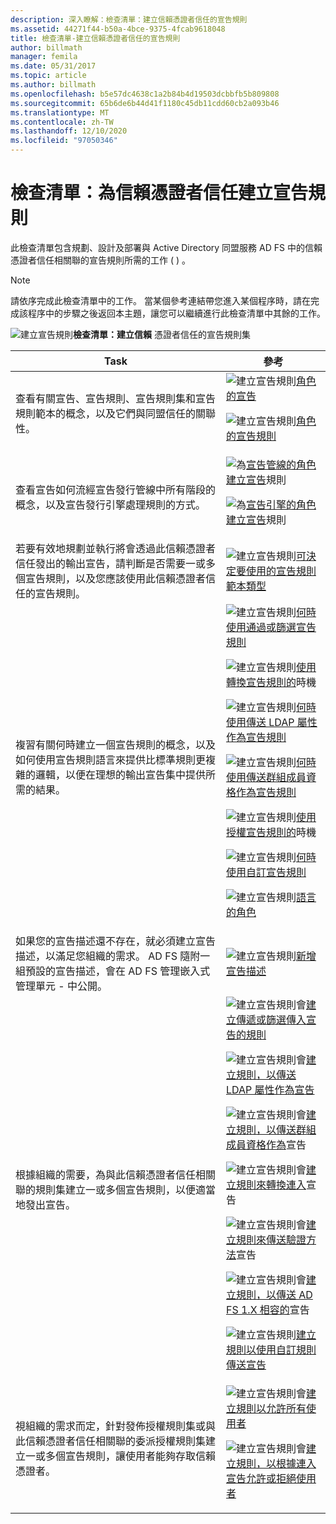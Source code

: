 ```yaml
---
description: 深入瞭解：檢查清單：建立信賴憑證者信任的宣告規則
ms.assetid: 44271f44-b50a-4bce-9375-4fcab9618048
title: 檢查清單-建立信賴憑證者信任的宣告規則
author: billmath
manager: femila
ms.date: 05/31/2017
ms.topic: article
ms.author: billmath
ms.openlocfilehash: b5e57dc4638c1a2b84b4d19503dcbbfb5b809808
ms.sourcegitcommit: 65b6de6b44d41f1180c45db11cdd60cb2a093b46
ms.translationtype: MT
ms.contentlocale: zh-TW
ms.lasthandoff: 12/10/2020
ms.locfileid: "97050346"
---
```

# <a name="checklist-creating-claim-rules-for-a-relying-party-trust"></a>檢查清單：為信賴憑證者信任建立宣告規則

此檢查清單包含規劃、設計及部署與 Active Directory 同盟服務 AD FS 中的信賴憑證者信任相關聯的宣告規則所需的工作 \( \) 。

> [!NOTE]
> 請依序完成此檢查清單中的工作。 當某個參考連結帶您進入某個程序時，請在完成該程序中的步驟之後返回本主題，讓您可以繼續進行此檢查清單中其餘的工作。

![建立宣告規則](media/2b05dce3-938f-4168-9b8f-1f4398cbdb9b.gif)**檢查清單：建立信賴** 憑證者信任的宣告規則集

|Task|參考|
|--------|-------------|
|查看有關宣告、宣告規則、宣告規則集和宣告規則範本的概念，以及它們與同盟信任的關聯性。|![建立宣告規則](media/faa393df-4856-4431-9eda-4f4e5be72a90.gif)[角色的宣告](../../ad-fs/technical-reference/The-Role-of-Claims.md)<p>![建立宣告規則](media/faa393df-4856-4431-9eda-4f4e5be72a90.gif)[角色的宣告規則](../../ad-fs/technical-reference/The-Role-of-Claim-Rules.md)|
|查看宣告如何流經宣告發行管線中所有階段的概念，以及宣告發行引擎處理規則的方式。|![為](media/faa393df-4856-4431-9eda-4f4e5be72a90.gif)[宣告管線的角色建立宣告](../../ad-fs/technical-reference/The-Role-of-the-Claims-Pipeline.md)規則<p>![為](media/faa393df-4856-4431-9eda-4f4e5be72a90.gif)[宣告引擎的角色建立宣告](../../ad-fs/technical-reference/The-Role-of-the-Claims-Engine.md)規則|
|若要有效地規劃並執行將會透過此信賴憑證者信任發出的輸出宣告，請判斷是否需要一或多個宣告規則，以及您應該使用此信賴憑證者信任的宣告規則。|![建立宣告規則](media/faa393df-4856-4431-9eda-4f4e5be72a90.gif)[可決定要使用的宣告規則範本類型](../../ad-fs/technical-reference/Determine-the-Type-of-Claim-Rule-Template-to-Use.md)|
|複習有關何時建立一個宣告規則的概念，以及如何使用宣告規則語言來提供比標準規則更複雜的邏輯，以便在理想的輸出宣告集中提供所需的結果。|![建立宣告規則](media/faa393df-4856-4431-9eda-4f4e5be72a90.gif)[何時使用通過或篩選宣告規則](../../ad-fs/technical-reference/When-to-Use-a-Pass-Through-or-Filter-Claim-Rule.md)<p>![建立宣告規則](media/faa393df-4856-4431-9eda-4f4e5be72a90.gif)[使用轉換宣告規則的](../../ad-fs/technical-reference/When-to-Use-a-Transform-Claim-Rule.md)時機<p>![建立宣告規則](media/faa393df-4856-4431-9eda-4f4e5be72a90.gif)[何時使用傳送 LDAP 屬性作為宣告規則](../../ad-fs/technical-reference/When-to-Use-a-Send-LDAP-Attributes-as-Claims-Rule.md)<p>![建立宣告規則](media/faa393df-4856-4431-9eda-4f4e5be72a90.gif)[何時使用傳送群組成員資格作為宣告規則](../../ad-fs/technical-reference/When-to-Use-a-Send-Group-Membership-as-a-Claim-Rule.md)<p>![建立宣告規則](media/faa393df-4856-4431-9eda-4f4e5be72a90.gif)[使用授權宣告規則的](../../ad-fs/technical-reference/When-to-Use-an-Authorization-Claim-Rule.md)時機<p>![建立宣告規則](media/faa393df-4856-4431-9eda-4f4e5be72a90.gif)[何時使用自訂宣告規則](../../ad-fs/technical-reference/When-to-Use-a-Custom-Claim-Rule.md)<p>![建立宣告規則](media/faa393df-4856-4431-9eda-4f4e5be72a90.gif)[語言的角色](../../ad-fs/technical-reference/The-Role-of-the-Claim-Rule-Language.md)|
|如果您的宣告描述還不存在，就必須建立宣告描述，以滿足您組織的需求。 AD FS 隨附一組預設的宣告描述，會在 AD FS 管理嵌入式管理單元 \- 中公開。|![建立宣告規則](media/15dd35b6-6cc6-421f-93f8-7109920e7144.gif)[新增宣告描述](../../ad-fs/operations/Add-a-Claim-Description.md)|
|根據組織的需要，為與此信賴憑證者信任相關聯的規則集建立一或多個宣告規則，以便適當地發出宣告。|![建立宣告規則會](media/15dd35b6-6cc6-421f-93f8-7109920e7144.gif)[建立傳遞或篩選傳入宣告的規則](../../ad-fs/operations/Create-a-Rule-to-Pass-Through-or-Filter-an-Incoming-Claim.md)<p>![建立宣告規則會](media/15dd35b6-6cc6-421f-93f8-7109920e7144.gif)[建立規則，以傳送 LDAP 屬性作為宣告](../../ad-fs/operations/Create-a-Rule-to-Send-LDAP-Attributes-as-Claims.md)<p>![建立宣告規則會](media/15dd35b6-6cc6-421f-93f8-7109920e7144.gif)[建立規則，以傳送群組成員資格作為](../../ad-fs/operations/Create-a-Rule-to-Send-Group-Membership-as-a-Claim.md)宣告<p>![建立宣告規則會](media/15dd35b6-6cc6-421f-93f8-7109920e7144.gif)[建立規則來轉換連入](../../ad-fs/operations/Create-a-Rule-to-Transform-an-Incoming-Claim.md)宣告<p>![建立宣告規則會](media/15dd35b6-6cc6-421f-93f8-7109920e7144.gif)[建立規則來傳送驗證方法](../../ad-fs/operations/Create-a-Rule-to-Send-an-Authentication-Method-Claim.md)宣告<p>![建立宣告規則會](media/15dd35b6-6cc6-421f-93f8-7109920e7144.gif)[建立規則，以傳送 AD FS 1.X 相容的](../../ad-fs/operations/Create-a-Rule-to-Send-an-AD-FS-1x-Compatible-Claim.md)宣告<p>![建立宣告規則](media/15dd35b6-6cc6-421f-93f8-7109920e7144.gif)[建立規則以使用自訂規則傳送宣告](../../ad-fs/operations/Create-a-Rule-to-Send-Claims-Using-a-Custom-Rule.md)|
|視組織的需求而定，針對發佈授權規則集或與此信賴憑證者信任相關聯的委派授權規則集建立一或多個宣告規則，讓使用者能夠存取信賴憑證者。|![建立宣告規則會](media/15dd35b6-6cc6-421f-93f8-7109920e7144.gif)[建立規則以允許所有使用者](../../ad-fs/operations/Create-a-Rule-to-Permit-All-Users.md)<p>![建立宣告規則會](media/15dd35b6-6cc6-421f-93f8-7109920e7144.gif)[建立規則，以根據連入宣告允許或拒絕使用者](../../ad-fs/operations/Create-a-Rule-to-Permit-or-Deny-Users-Based-on-an-Incoming-Claim.md)|
